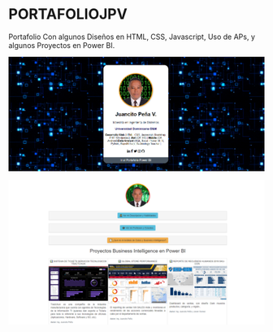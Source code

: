 # PORTAFOLIOJPV
Portafolio Con algunos Diseños en HTML, CSS, Javascript, Uso de APs, y algunos Proyectos en Power BI.

![](imagenes/portada1.png)

![](imagenes/portada3.png)

